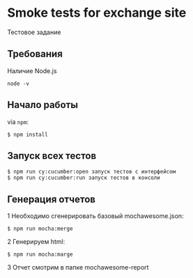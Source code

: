 # Smoke tests for exchange site
Тестовое задание

## Требования
Наличие Node.js

```
node -v
```

## Начало работы
via `npm`:

```
$ npm install
```

## Запуск всех тестов
```
$ npm run cy:cucumber:open запуск тестов с интерфейсом 
$ npm run cy:cucumber:run запуск тестов в консоли
```

## Генерация отчетов
1 Необходимо сгенерировать базовый mochawesome.json:
```
$ npm run mocha:merge
```
2 Генерируем html:
```
$ npm run mocha:marge
```
3 Отчет смотрим в папке mochawesome-report
